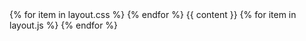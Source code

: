 <!DOCTYPE html>
<html lang="en">
<head>
<title>{{ page.title }}</title>
<meta charset="utf-8">
<meta name="viewport" content="width=device-width, initial-scale=1">
<meta property="og:title" content="{{ page.title }}">
<meta property="og:type" content="website">
<meta property="og:description" content="{% if page.description %}{{ page.description }}{% else %}GAMR1520 Markup Languages and Scripting{% endif %}">
<meta name="author" content="Graeme Stuart">

<link rel="apple-touch-icon" sizes="180x180" href="{{ "/assets/favicon/apple-touch-icon.png" | relative_url }}">
<link rel="icon" type="image/png" sizes="32x32" href="{{ "/assets/favicon/favicon-32x32.png" | relative_url }}">
<link rel="icon" type="image/png" sizes="16x16" href="{{ "/assets/favicon/favicon-16x16.png" | relative_url }}">
<link rel="manifest" href="{{ "/assets/favicon/site.webmanifest" | relative_url }}">
<link 
    rel="stylesheet" 
    href="https://cdnjs.cloudflare.com/ajax/libs/highlight.js/11.6.0/styles/atom-one-dark-reasonable.min.css" integrity="sha512-RwXJS3k4Z0IK6TGoL3pgQlA9g2THFhKL7z9TYWdAI8u6xK0AUuMWieJuWgTRayywC9A94ifUj1RzjDa1NIlUIg==" 
    crossorigin="anonymous" 
    referrerpolicy="no-referrer"
>
{% for item in layout.css %}
<link rel="stylesheet" href="{{ item | relative_url }}" type="text/css">
{% endfor %}

<script 
    src="https://cdnjs.cloudflare.com/ajax/libs/highlight.js/11.6.0/highlight.min.js" 
    integrity="sha512-gU7kztaQEl7SHJyraPfZLQCNnrKdaQi5ndOyt4L4UPL/FHDd/uB9Je6KDARIqwnNNE27hnqoWLBq+Kpe4iHfeQ==" 
    crossorigin="anonymous" 
    referrerpolicy="no-referrer"
></script>
<script>hljs.highlightAll();</script>
<script src="https://unpkg.com/mermaid/dist/mermaid.min.js"></script>
</head>


<body>
    {{ content }}
    {% for item in layout.js %}
    <script src="{{ item | relative_url }}"></script>
    {% endfor %}
</body>
</html>